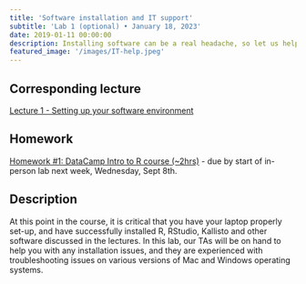 ```yaml
---
title: 'Software installation and IT support'
subtitle: 'Lab 1 (optional) • January 18, 2023'
date: 2019-01-11 00:00:00
description: Installing software can be a real headache, so let us help you! This lab will be focused on helping you with IT support and getting to know the software tools that we'll be using throughout the course.
featured_image: '/images/IT-help.jpeg'
---
```


## Corresponding lecture

[Lecture 1 - Setting up your software environment](https://diytranscriptomics.com/project/lecture-01)

## Homework

[Homework #1: DataCamp Intro to R course (~2hrs)](https://www.datacamp.com/courses/free-introduction-to-r) - due by start of in-person lab next week, Wednesday, Sept 8th.

## Description

At this point in the course, it is critical that you have your laptop properly set-up, and have successfully installed R, RStudio, Kallisto and other software discussed in the lectures.  In this lab, our TAs will be on hand to help you with any installation issues, and they are experienced with troubleshooting issues on various versions of Mac and Windows operating systems.